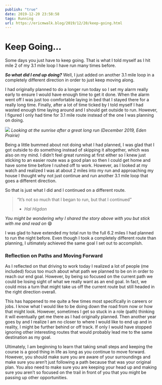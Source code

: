 ```yaml
---
publish: "true"
date: 2019-12-20 23:58:58
tags: Running
url: https://ericmwalk.blog/2019/12/20/keep-going.html
---
```


# Keep Going…

Some days you just have to keep going. That is what I told myself as I hit mile 2 of my 3.1 mile loop I have run many times before.

***So what did I end up doing?*** Well, I just added on another 3.1 mile loop in a completely different direction in order to just keep moving along.

I had originally planned to do a longer run today so I set my alarm really early to ensure I would have enough time to get it done. When the alarm went off I was just too comfortable laying in bed that I stayed there for a really long time. Finally, after a lot of time ticked by I told myself I had wasted enough time laying around and I should get outside to run. However, I figured I only had time for 3.1 mile route instead of the one I was planning on doing. 

![](https://ericmwalk.blog/uploads/2021/c9b6296589.jpg)
*Looking at the sunrise after a great long run (December 2019, Eden Prairie)*

Being a little bummed about not doing what I had planned, I was glad that I got outside to do something instead of skipping it altogether, which was also on my mind. I didn’t feel great running at first either so I knew just sticking to an easier route was a good plan so then I could get home and have some time before I rushed off to work. However, as I looked at my watch and realized I was at about 2 miles into my run and approaching my house I thought why not just continue and run another 3.1 mile loop that goes a different direction.

So that is just what I did and I continued on a different route.

>“It’s not so much that I began to run, but that I continued”
>	- *Hal Higdon*

*You might be wondering why I shared the story above with you but stick with me and read on* 😄

I was glad to have extended my total run to the full 6.2 miles I had planned to run the night before. Even though I took a completely different route than planning, I ultimately achieved the same goal I set out to accomplish.

### Reflection on Paths and Moving Forward

As I reflected on that driving to work today I realized a lot of people (me included) focus too much about what path we planned to be on in order to reach our end goal. However, by being so focused on the current path we could be losing sight of what we really want as an end goal. In fact, we could miss a turn that might take us off the current route but still headed in the right direction overall.

This has happened to me quite a few times most specifically in careers or jobs. I know what I would like to be doing down the road from now or how that might look. However, sometimes I get so stuck in a role (path) thinking it will eventually get me there as I had originally planned. Then another year goes by and I realize I am no closer to where I would like to end up and in reality, I might be further behind or off track. If only I would have stopped ignoring other interesting routes that would probably lead me to the same destination as my goal.

Ultimately, I am beginning to learn that taking small steps and keeping the course is a good thing in life as long as you continue to move forward. However, you should make sure you are aware of your surroundings and make sure you aren’t just following a path because that was your original plan. You also need to make sure you are keeping your head up and making sure you aren’t so focused on the trail in front of you that you might be passing up other opportunities.
